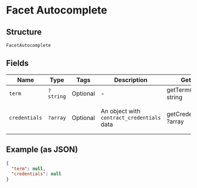 
# Facet Autocomplete

## Structure

`FacetAutocomplete`

## Fields

| Name | Type | Tags | Description | Getter | Setter |
|  --- | --- | --- | --- | --- | --- |
| `term` | `?string` | Optional | - | getTerm(): ?string | setTerm(?string term): void |
| `credentials` | `?array` | Optional | An object with `contract_credentials` data | getCredentials(): ?array | setCredentials(?array credentials): void |

## Example (as JSON)

```json
{
  "term": null,
  "credentials": null
}
```

